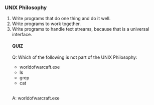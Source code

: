 <h3>UNIX Philosophy</h3>
<ol>
  <li>
Write programs that do one thing and do it well.
    
  </li>
  <li>
Write programs to work together.
    
  </li>
  <li>
Write programs to handle text streams, because that is a universal interface.
    
  </li>
</ul>

<h4>QUIZ</h4>
<p>
 Q: Which of the following is not part of the UNIX Philosophy:
</p>
<ul>
  <li>worldofwarcaft.exe</li>
  <li>ls</li>
  <li>grep</li>
  <li>cat</li>
</ul>
<br />
<p>
  A: worldofwarcraft.exe
</p>
